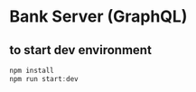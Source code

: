 # Bank Server (GraphQL)

## to start dev environment

```javascript
npm install
npm run start:dev
```

